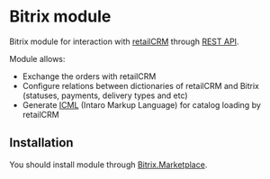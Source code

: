 Bitrix module
=============

Bitrix module for interaction with [retailCRM](http://www.retailcrm.ru) through [REST API](http://retailcrm.ru/docs/Разработчики).

Module allows:

* Exchange the orders with retailCRM
* Configure relations between dictionaries of retailCRM and Bitrix (statuses, payments, delivery types and etc)
* Generate [ICML](http://docs.retailcrm.ru/index.php?n=Разработчики.ФорматICML) (Intaro Markup Language) for catalog loading by retailCRM

Installation
-------------

You should install module through [Bitrix.Marketplace](http://marketplace.1c-bitrix.ru/solutions/intaro.intarocrm/).

